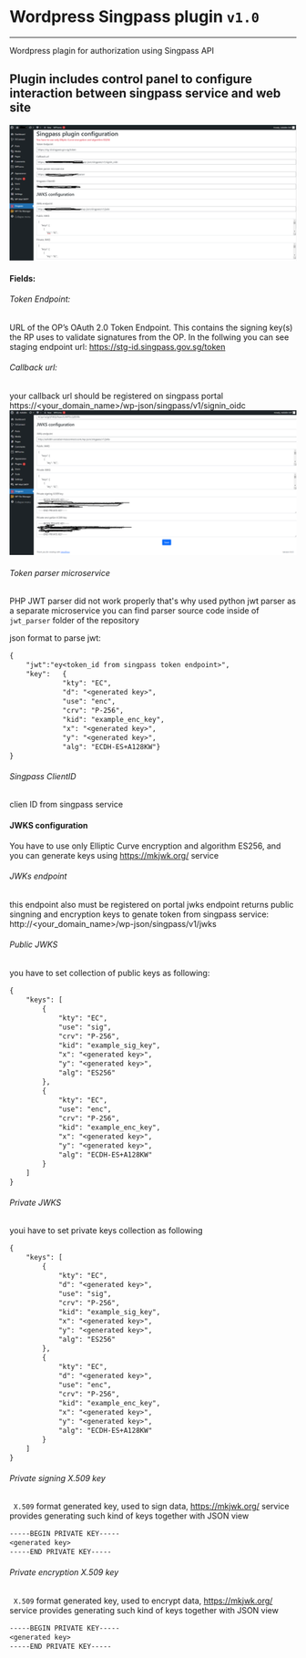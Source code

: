 # Wordpress Singpass plugin ```v1.0```
---
Wordpress plagin for authorization using Singpass API

Plugin includes control panel to configure interaction between singpass service and web site
---
![alt text](/assets/plugin_screenshot01.png)
#### Fields:
###### Token Endpoint:
URL of the OP’s OAuth 2.0 Token Endpoint. This contains the signing key(s) the RP uses to validate signatures from the OP.
In the follwing you can see staging endpoint url:
https://stg-id.singpass.gov.sg/token

###### Callback url:
your callback url should be registered on singpass portal
https://<your_domain_name>/wp-json/singpass/v1/signin_oidc
![alt text](/assets/plugin_screenshot02.png)

###### Token parser microservice
PHP JWT parser did not work properly that's why used python jwt parser as a separate microservice
you can find parser source code inside of ```jwt_parser``` folder of the repository

json format to parse jwt:
```
{
    "jwt":"ey<token_id from singpass token endpoint>",
    "key":   {    
             "kty": "EC",
             "d": "<generated key>",
             "use": "enc",
             "crv": "P-256",
             "kid": "example_enc_key",
             "x": "<generated key>",
             "y": "<generated key>",
             "alg": "ECDH-ES+A128KW"}
}
```

###### Singpass ClientID
clien ID from singpass service

#### JWKS configuration
You have to use only Elliptic Curve encryption and algorithm ES256,
and you can generate keys using https://mkjwk.org/ service

###### JWKs endpoint
this endpoint also must be registered on portal
jwks endpoint returns public singning and encryption keys to genate token from singpass service:
http://<your_domain_name>/wp-json/singpass/v1/jwks

###### Public JWKS
you have to set collection of public keys as following:
```
{
    "keys": [
        {
            "kty": "EC",
            "use": "sig",
            "crv": "P-256",
            "kid": "example_sig_key",
            "x": "<generated key>",
            "y": "<generated key>",
            "alg": "ES256"
        },
        {
            "kty": "EC",
            "use": "enc",
            "crv": "P-256",
            "kid": "example_enc_key",
            "x": "<generated key>",
            "y": "<generated key>",
            "alg": "ECDH-ES+A128KW"
        }
    ]
}
```

###### Private JWKS
youi have to set private keys collection as following
```
{
    "keys": [
        {
            "kty": "EC",
            "d": "<generated key>",
            "use": "sig",
            "crv": "P-256",
            "kid": "example_sig_key",
            "x": "<generated key>",
            "y": "<generated key>",
            "alg": "ES256"
        },
        {
            "kty": "EC",
            "d": "<generated key>",
            "use": "enc",
            "crv": "P-256",
            "kid": "example_enc_key",
            "x": "<generated key>",
            "y": "<generated key>",
            "alg": "ECDH-ES+A128KW"
        }
    ]
}
```
###### Private signing X.509 key
``` X.509``` format generated key, used to sign data,
https://mkjwk.org/ service provides generating such kind of keys together with JSON view
```
-----BEGIN PRIVATE KEY-----
<generated key>
-----END PRIVATE KEY-----
```


###### Private encryption X.509 key
``` X.509``` format generated key, used to encrypt data,
https://mkjwk.org/ service provides generating such kind of keys together with JSON view
```
-----BEGIN PRIVATE KEY-----
<generated key>
-----END PRIVATE KEY-----
```
